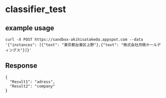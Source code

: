# classifier_test

## example usage

```
curl -X POST https://sandbox-akihisatakeda.appspot.com --data '{"instances": [{"text": "東京都台東区上野"},{"text": "株式会社月極ホールディングス"}]}'
```

## Response

```
{
  "Result1": "adress", 
  "Result2": "company"
}
```
